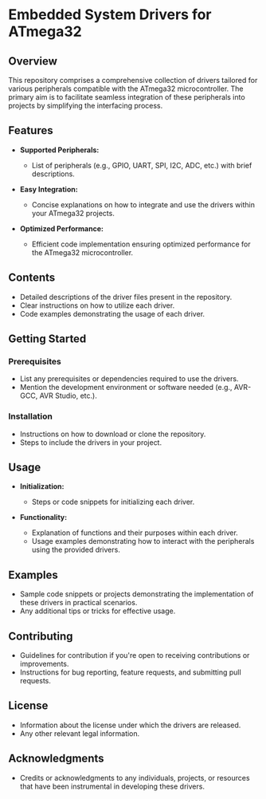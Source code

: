 # Embedded System Drivers for ATmega32

## Overview

This repository comprises a comprehensive collection of drivers tailored for various peripherals compatible with the ATmega32 microcontroller. The primary aim is to facilitate seamless integration of these peripherals into projects by simplifying the interfacing process.

## Features

- **Supported Peripherals:**
  - List of peripherals (e.g., GPIO, UART, SPI, I2C, ADC, etc.) with brief descriptions.

- **Easy Integration:**
  - Concise explanations on how to integrate and use the drivers within your ATmega32 projects.

- **Optimized Performance:**
  - Efficient code implementation ensuring optimized performance for the ATmega32 microcontroller.

## Contents

- Detailed descriptions of the driver files present in the repository.
- Clear instructions on how to utilize each driver.
- Code examples demonstrating the usage of each driver.

## Getting Started

### Prerequisites

- List any prerequisites or dependencies required to use the drivers.
- Mention the development environment or software needed (e.g., AVR-GCC, AVR Studio, etc.).

### Installation

- Instructions on how to download or clone the repository.
- Steps to include the drivers in your project.

## Usage

- **Initialization:**
  - Steps or code snippets for initializing each driver.

- **Functionality:**
  - Explanation of functions and their purposes within each driver.
  - Usage examples demonstrating how to interact with the peripherals using the provided drivers.

## Examples

- Sample code snippets or projects demonstrating the implementation of these drivers in practical scenarios.
- Any additional tips or tricks for effective usage.

## Contributing

- Guidelines for contribution if you're open to receiving contributions or improvements.
- Instructions for bug reporting, feature requests, and submitting pull requests.

## License

- Information about the license under which the drivers are released.
- Any other relevant legal information.

## Acknowledgments

- Credits or acknowledgments to any individuals, projects, or resources that have been instrumental in developing these drivers.

